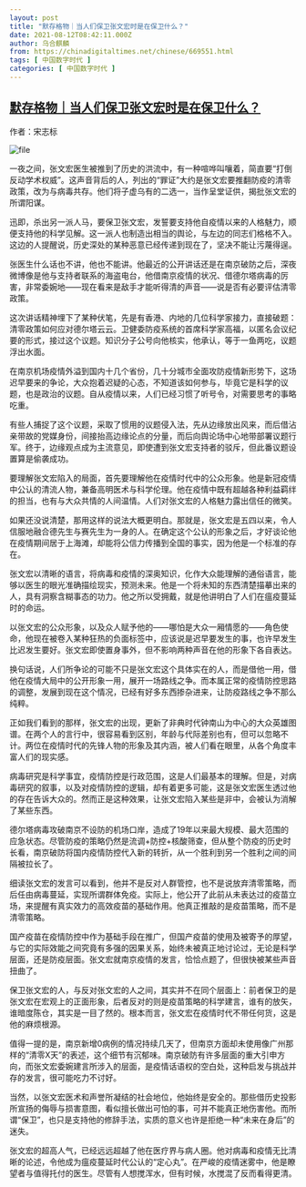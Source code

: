 ```yaml
---
layout: post
title: "默存格物｜当人们保卫张文宏时是在保卫什么？"
date: 2021-08-12T08:42:11.000Z
author: 乌合麒麟
from: https://chinadigitaltimes.net/chinese/669551.html
tags: [ 中国数字时代 ]
categories: [ 中国数字时代 ]
---
```

<!--1628757731000-->
[默存格物｜当人们保卫张文宏时是在保卫什么？](https://chinadigitaltimes.net/chinese/669551.html)
------

<div>
<p>作者：宋志标</p><p><img src="https://chinadigitaltimes.net/chinese/files/2021/08/image-1628757105883.png" alt="file" /></p><p>一夜之间，张文宏医生被推到了历史的洪流中，有一种喧哗叫嚷着，简直要“打倒反动学术权威”。这声音背后的人，列出的“罪证”大约是张文宏要推翻防疫的清零政策，改为与病毒共存。他们将子虚乌有的二选一，当作呈堂证供，揭批张文宏的所谓阳谋。</p><p>迅即，杀出另一派人马，要保卫张文宏，发誓要支持他自疫情以来的人格魅力，顺便支持他的科学见解。这一派人也制造出相当的舆论，与左边的同志们格格不入。这边的人提醒说，历史深处的某种恶意已经传递到现在了，坚决不能让污蔑得逞。</p><p>张医生什么话也不讲，他也不能讲。他最近的公开讲话还是在南京破防之后，深夜微博像是他与支持者联系的海盗电台，他借南京疫情的状况、借德尔塔病毒的厉害，非常委婉地——现在看来是敌手才能听得清的声音——说是否有必要评估清零政策。</p><p>这次讲话精神埋下了某种伏笔，先是有香港、内地的几位科学家接力，直接破题：清零政策如何应对德尔塔云云。卫健委防疫系统的首席科学家高福，以匿名会议纪要的形式，接过这个议题。知识分子公号向他核实，他承认，等于一鱼两吃，议题浮出水面。</p><p>在南京机场疫情外溢到国内十几个省份，几十分城市全面攻防疫情新形势下，这场迟早要来的争论，大众抱着迟疑的心态，不知道该如何参与，毕竟它是科学的议题，也是政治的议题。自从疫情以来，人们已经习惯了听号令，对需要思考的事略吃重。</p><p>有些人捕捉了这个议题，采取了惯用的议题侵入法，先从边缘放出风来，而后借沾亲带故的党媒身份，间接抬高边缘论点的分量，而后向舆论场中心地带部署议题行军。终于，边缘观点成为主流意见，即使遭到张文宏支持者的驳斥，但此番议题设置算是偷袭成功。</p><p>要理解张文宏陷入的局面，首先要理解他在疫情时代中的公众形象。他是新冠疫情中公认的清流人物，兼备高明医术与科学伦理。他在疫情中既有超越各种利益羁绊的担当，也有与大众共情的人间温情。人们对张文宏的人格魅力露出信任的微笑。</p><p>如果还没说清楚，那用这样的说法大概更明白。那就是，张文宏是五四以来，令人信服地融合德先生与赛先生为一身的人。在确定这个公认的形象之后，才好谈论他在疫情期间居于上海滩，却能将公信力传播到全国的事实，因为他是一个标准的存在。</p><p>张文宏以清晰的语言，将病毒和疫情的深奥知识，化作大众能理解的通俗语言，能够以医生的眼光准确描绘现实，预测未来。他是一个将未知的东西清楚描摹出来的人，具有洞察含糊事态的功力。他之所以受拥戴，就是他讲明白了人们在瘟疫蔓延时的命运。</p><p>以张文宏的公众形象，以及众人赋予他的——哪怕是大众一厢情愿的——角色使命，他现在被卷入某种狂热的负面标签中，应该说是迟早要发生的事，也许早发生比迟发生要好。张文宏即使置身事外，但不影响两种声音在他的形象下各自表达。</p><p>换句话说，人们所争论的可能不只是张文宏这个具体实在的人，而是借他一用，借他在疫情大局中的公开形象一用，展开一场路线之争。而本属正常的疫情防控思路的调整，发展到现在这个情况，已经有好多东西掺杂进来，让防疫路线之争不那么纯粹。</p><p>正如我们看到的那样，张文宏的出现，更新了非典时代钟南山为中心的大众英雄图谱。在两个人的言行中，很容易看到区别，年龄与代际差别也有，但可以忽略不计。两位在疫情时代的先锋人物的形象及其内涵，被人们看在眼里，从各个角度丰富人们的现实感。</p><p>病毒研究是科学事宜，疫情防控是行政范围，这是人们最基本的理解。但是，对病毒研究的叙事，以及对疫情防控的逻辑，却有着更多可能，这是张文宏医生透过他的存在告诉大众的。然而正是这种效果，让张文宏陷入某些是非中，会被认为消解了某些东西。</p><p>德尔塔病毒攻破南京不设防的机场口岸，造成了19年以来最大规模、最大范围的应急状态。尽管防疫的策略仍然是流调+防控+核酸筛查，但从整个防疫的历史时长看，南京破防将国内疫情防控代入新的转折，从一个胜利到另一个胜利之间的间隔被拉长了。</p><p>细读张文宏的发言可以看到，他并不是反对人群管控，也不是说放弃清零策略，而后任由病毒蔓延，实现所谓群体免疫。实际上，他公开了此前从未表达过的疫苗立场，来提醒有真实效力的高效疫苗的基础作用。他真正推敲的是疫苗策略，而不是清零策略。</p><p>国产疫苗在疫情防控中作为基础手段在推广，但国产疫苗的使用及被寄予的厚望，与它的实际效能之间究竟有多强的因果关系，始终未被真正地讨论过，无论是科学层面，还是防疫层面。张文宏就南京疫情的发言，恰恰点题了，但很快被某些声音扭曲了。</p><p>保卫张文宏的人，与反对张文宏的人之间，其实并不在同个层面上：前者保卫的是张文宏在宏观上的正面形象，后者反对的则是疫苗策略的科学建言，谁有的放矢，谁暗度陈仓，其实是一目了然的。根本而言，张文宏在疫情时代不带任何货，这是他的麻烦根源。</p><p>值得一提的是，南京新增0病例的情况持续几天了，但南京方面却未使用像广州那样的“清零X天”的表述，这个细节有沉郁味。南京破防有许多层面的重大引申方向，而张文宏委婉建言所涉入的层面，是疫情话语权的空白处，这种启发与挑战并存的发言，很可能吃力不讨好。</p><p>当然，以张文宏医术和声誉所凝结的社会地位，他始终是安全的。那些借历史投影所宣扬的侮辱与损害意图，看似擅长做出可怕的事，可并不能真正地伤害他。而所谓“保卫”，也只是支持他的修辞手法，实质的意义也许是拒绝一种“未来在身后”的迷失。</p><p>张文宏的超高人气，已经远远超越了他在医疗界与病人圈。他对病毒和疫情无比清晰的论述，令他成为瘟疫蔓延时代公认的“定心丸”。在严峻的疫情迷雾中，他是瞭望者与值得托付的医生。尽管有人想搅浑水，但有时候，水搅混了反而看得更清。</p>
</div>
